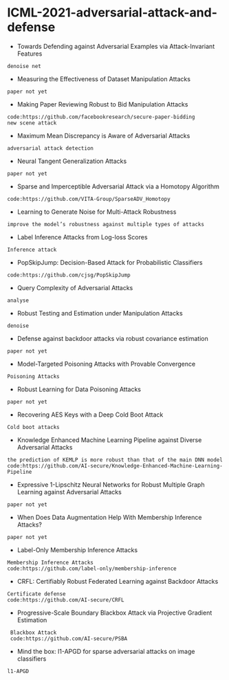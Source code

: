 # ICML-2021-adversarial-attack-and-defense

- Towards Defending against Adversarial Examples via Attack-Invariant Features
```
denoise net
```

- Measuring the Effectiveness of Dataset Manipulation Attacks
```
paper not yet
```

- Making Paper Reviewing Robust to Bid Manipulation Attacks
```
code:https://github.com/facebookresearch/secure-paper-bidding
new scene attack
```

- Maximum Mean Discrepancy is Aware of Adversarial Attacks
```
adversarial attack detection
```

- Neural Tangent Generalization Attacks
```
paper not yet
```

- Sparse and Imperceptible Adversarial Attack via a Homotopy Algorithm
```
code:https://github.com/VITA-Group/SparseADV_Homotopy
```

- Learning to Generate Noise for Multi-Attack Robustness
```
improve the model’s robustness against multiple types of attacks
```

- Label Inference Attacks from Log-loss Scores
```
Inference attack
```

- PopSkipJump: Decision-Based Attack for Probabilistic Classifiers
```
code:https://github.com/cjsg/PopSkipJump
```

- Query Complexity of Adversarial Attacks
```
analyse
```

- Robust Testing and Estimation under Manipulation Attacks
```
denoise 
```

- Defense against backdoor attacks via robust covariance estimation
```
paper not yet
```

- Model-Targeted Poisoning Attacks with Provable Convergence
```
Poisoning Attacks
```

- Robust Learning for Data Poisoning Attacks
```
paper not yet
```

- Recovering AES Keys with a Deep Cold Boot Attack
```
Cold boot attacks
```

- Knowledge Enhanced Machine Learning Pipeline against Diverse Adversarial Attacks
```
the prediction of KEMLP is more robust than that of the main DNN model
code:https://github.com/AI-secure/Knowledge-Enhanced-Machine-Learning-Pipeline
```

- Expressive 1-Lipschitz Neural Networks for Robust Multiple Graph Learning against Adversarial Attacks
```
paper not yet
```

- When Does Data Augmentation Help With Membership Inference Attacks?
```
paper not yet
```

- Label-Only Membership Inference Attacks
```
Membership Inference Attacks
code:https://github.com/label-only/membership-inference
```

- CRFL: Certifiably Robust Federated Learning against Backdoor Attacks
```
Certificate defense
code:https://github.com/AI-secure/CRFL
```

- Progressive-Scale Boundary Blackbox Attack via Projective Gradient Estimation
```
 Blackbox Attack
 code:https://github.com/AI-secure/PSBA
```

- Mind the box: l1-APGD for sparse adversarial attacks on image classifiers
```
l1-APGD
```
